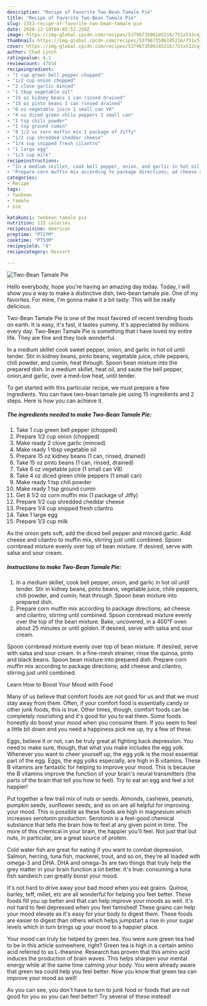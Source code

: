```yaml
---
description: "Recipe of Favorite Two-Bean Tamale Pie"
title: "Recipe of Favorite Two-Bean Tamale Pie"
slug: 1353-recipe-of-favorite-two-bean-tamale-pie
date: 2020-12-10T04:05:52.250Z
image: https://img-global.cpcdn.com/recipes/5379673506185216/751x532cq70/two-bean-tamale-pie-recipe-main-photo.jpg
thumbnail: https://img-global.cpcdn.com/recipes/5379673506185216/751x532cq70/two-bean-tamale-pie-recipe-main-photo.jpg
cover: https://img-global.cpcdn.com/recipes/5379673506185216/751x532cq70/two-bean-tamale-pie-recipe-main-photo.jpg
author: Chad Lynch
ratingvalue: 4.1
reviewcount: 47034
recipeingredient:
- "1 cup green bell pepper chopped"
- "1/2 cup onion chopped"
- "2 clove garlic minced"
- "1 tbsp vegetable oil"
- "15 oz kidney beans 1 can rinsed drained"
- "15 oz pinto beans 1 can rinsed drained"
- "6 oz vegetable juice 1 small can V8"
- "4 oz diced green chile peppers 1 small can"
- "1 tsp chili powder"
- "1 tsp ground cumin"
- "8 1/2 oz corn muffin mix 1 package of Jiffy"
- "1/2 cup shredded cheddar cheese"
- "1/4 cup snipped fresh cilantro"
- "1 large egg"
- "1/3 cup milk"
recipeinstructions:
- "In a medium skillet, cook bell pepper, onion, and garlic in hot oil until tender. Stir in kidney beans, pinto beans, vegetable juice, chile peppers, chili powder, and cumin; heat through. Spoon bean mixture into prepared dish."
- "Prepare corn muffin mix according to package directions; ad cheese and cilantro, stirring until combined. Spoon cornbread mixture evenly over the top of the bean mixture. Bake, uncovered, in a 400°F oven about 25 minutes or until golden. If desired, serve with salsa and sour cream."
categories:
- Recipe
tags:
- twobean
- tamale
- pie

katakunci: twobean tamale pie 
nutrition: 115 calories
recipecuisine: American
preptime: "PT27M"
cooktime: "PT53M"
recipeyield: "4"
recipecategory: Dessert

---
```



![Two-Bean Tamale Pie](https://img-global.cpcdn.com/recipes/5379673506185216/751x532cq70/two-bean-tamale-pie-recipe-main-photo.jpg)

Hello everybody, hope you're having an amazing day today. Today, I will show you a way to make a distinctive dish, two-bean tamale pie. One of my favorites. For mine, I'm gonna make it a bit tasty. This will be really delicious.

Two-Bean Tamale Pie is one of the most favored of recent trending foods on earth. It is easy, it's fast, it tastes yummy. It's appreciated by millions every day. Two-Bean Tamale Pie is something that I have loved my entire life. They are fine and they look wonderful.

In a medium skillet cook sweet pepper, onion, and garlic in hot oil until tender. Stir in kidney beans, pinto beans, vegetable juice, chile peppers, chili powder, and cumin; heat through. Spoon bean mixture into the prepared dish. In a medium skillet, heat oil, and saute the bell pepper, onion,and garlic, over a med-low heat, until tender.


To get started with this particular recipe, we must prepare a few ingredients. You can have two-bean tamale pie using 15 ingredients and 2 steps. Here is how you can achieve it.

<!--inarticleads1-->

##### The ingredients needed to make Two-Bean Tamale Pie:

1. Take 1 cup green bell pepper (chopped)
1. Prepare 1/2 cup onion (chopped)
1. Make ready 2 clove garlic (minced)
1. Make ready 1 tbsp vegetable oil
1. Prepare 15 oz kidney beans (1 can, rinsed, drained)
1. Take 15 oz pinto beans (1 can, rinsed, drained)
1. Take 6 oz vegetable juice (1 small can V8)
1. Take 4 oz diced green chile peppers (1 small can)
1. Make ready 1 tsp chili powder
1. Make ready 1 tsp ground cumin
1. Get 8 1/2 oz corn muffin mix (1 package of Jiffy)
1. Prepare 1/2 cup shredded cheddar cheese
1. Prepare 1/4 cup snipped fresh cilantro
1. Take 1 large egg
1. Prepare 1/3 cup milk


As the onion gets soft, add the diced bell pepper and minced garlic. Add cheese and cilantro to muffin mix, stirring just until combined. Spoon cornbread mixture evenly over top of bean mixture. If desired, serve with salsa and sour cream. 

<!--inarticleads2-->

##### Instructions to make Two-Bean Tamale Pie:

1. In a medium skillet, cook bell pepper, onion, and garlic in hot oil until tender. Stir in kidney beans, pinto beans, vegetable juice, chile peppers, chili powder, and cumin; heat through. Spoon bean mixture into prepared dish.
1. Prepare corn muffin mix according to package directions; ad cheese and cilantro, stirring until combined. Spoon cornbread mixture evenly over the top of the bean mixture. Bake, uncovered, in a 400°F oven about 25 minutes or until golden. If desired, serve with salsa and sour cream.


Spoon cornbread mixture evenly over top of bean mixture. If desired, serve with salsa and sour cream. In a fine-mesh strainer, rinse the quinoa, pinto and black beans. Spoon bean mixture into prepared dish. Prepare corn muffin mix according to package directions; add cheese and cilantro, stirring just until combined. 

Learn How to Boost Your Mood with Food


Many of us believe that comfort foods are not good for us and that we must stay away from them. Often, if your comfort food is essentially candy or other junk foods, this is true. Other times, though, comfort foods can be completely nourishing and it's good for you to eat them. Some foods honestly do boost your mood when you consume them. If you seem to feel a little bit down and you need a happiness pick me up, try a few of these.

Eggs, believe it or not, can be truly great at fighting back depression. You need to make sure, though, that what you make includes the egg yolk. Whenever you want to cheer yourself up, the egg yolk is the most essential part of the egg. Eggs, the egg yolks especially, are high in B vitamins. These B vitamins are fantastic for helping to improve your mood. This is because the B vitamins improve the function of your brain's neural transmitters (the parts of the brain that tell you how to feel). Try to eat an egg and feel a lot happier!

Put together a few trail mix of nuts or seeds. Almonds, cashews, peanuts, pumpkin seeds, sunflower seeds, and so on are all helpful for improving your mood. This is possible as these foods are high in magnesium which increases serotonin production. Serotonin is a feel-good chemical substance that tells the brain how to feel at any given point in time. The more of this chemical in your brain, the happier you'll feel. Not just that but nuts, in particular, are a great source of protein.

Cold water fish are great for eating if you want to combat depression. Salmon, herring, tuna fish, mackerel, trout, and so on, they're all loaded with omega-3 and DHA. DHA and omega-3s are two things that truly help the grey matter in your brain function a lot better. It's true: consuming a tuna fish sandwich can greatly boost your mood. 

It's not hard to drive away your bad mood when you eat grains. Quinoa, barley, teff, millet, etc are all wonderful for helping you feel better. These foods fill you up better and that can help improve your moods as well. It's not hard to feel depressed when you feel famished! These grains can help your mood elevate as it's easy for your body to digest them. These foods are easier to digest than others which helps jumpstart a rise in your sugar levels which in turn brings up your mood to a happier place.

Your mood can truly be helped by green tea. You were sure green tea had to be in this article somewhere, right? Green tea is high in a certain amino acid referred to as L-theanine. Research has proven that this amino acid induces the production of brain waves. This helps sharpen your mental energy while at the same time calming your body. You were already aware that green tea could help you feel better. Now you know that green tea can improve your mood as well!

As you can see, you don't have to turn to junk food or foods that are not good for you so you can feel better! Try several of these instead!

